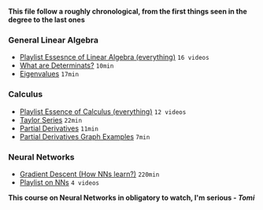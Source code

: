 **This file follow a roughly chronological, from the first things seen in the degree to the last ones**

### General Linear Algebra
- [Playlist Essesnce of Linear Algebra (everything)](https://www.youtube.com/playlist?list=PLZHQObOWTQDPD3MizzM2xVFitgF8hE_ab) `16 videos`
- [What are Determinats?](https://www.youtube.com/watch?v=Ip3X9LOh2dk&list=PLZHQObOWTQDPD3MizzM2xVFitgF8hE_ab&index=6&t=154s) `10min`
- [Eigenvalues](https://www.youtube.com/watch?v=PFDu9oVAE-g&list=PLZHQObOWTQDPD3MizzM2xVFitgF8hE_ab&index=14) `17min`

### Calculus
- [Playlist Essence of Calculus (everything)](https://www.youtube.com/playlist?list=PLZHQObOWTQDMsr9K-rj53DwVRMYO3t5Yr) `12 videos`
- [Taylor Series](https://www.youtube.com/watch?v=3d6DsjIBzJ4&list=PLZHQObOWTQDMsr9K-rj53DwVRMYO3t5Yr&index=11) `22min`
- [Partial Derivatives](https://www.youtube.com/watch?v=AXqhWeUEtQU) `11min`
- [Partial Derivatives Graph Examples](https://www.youtube.com/watch?v=dfvnCHqzK54) `7min`

### Neural Networks
- [Gradient Descent (How NNs learn?)](https://www.youtube.com/watch?v=IHZwWFHWa-w) `220min`
- [Playlist on NNs](https://www.youtube.com/playlist?list=PLZHQObOWTQDNU6R1_67000Dx_ZCJB-3pi) `4 videos`

**This course on Neural Networks in obligatory to watch, I'm serious - *Tomi***
